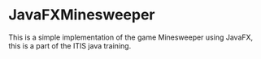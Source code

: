 # JavaFXMinesweeper

This is a simple implementation of the game Minesweeper using JavaFX, this is a part of the ITIS java training.